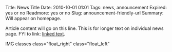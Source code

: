 Title: News Title 
Date: 2010-10-01 01:01 
Tags: news, announcement
Expired: yes or no 
Readmore: yes or no
Slug: announcement-friendly-url 
Summary: Will appear on homepage.

Article content will go on this line. This is for longer text on individual news page. FYI to link: [linked text](http://www.google.com).

IMG classes 
class="float_right"
class="float_left"
